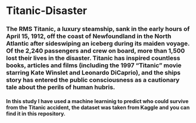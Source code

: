 # Titanic-Disaster

### The RMS Titanic, a luxury steamship, sank in the early hours of April 15, 1912, off the coast of Newfoundland in the North Atlantic after sideswiping an iceberg during its maiden voyage. Of the 2,240 passengers and crew on board, more than 1,500 lost their lives in the disaster. Titanic has inspired countless books, articles and films (including the 1997 “Titanic” movie starring Kate Winslet and Leonardo DiCaprio), and the ships story has entered the public consciousness as a cautionary tale about the perils of human hubris.

#### In this study I have used a machine learninig to predict who could survive from the Titanic accident, the dataset was taken from Kaggle and you can find it in this repository.
